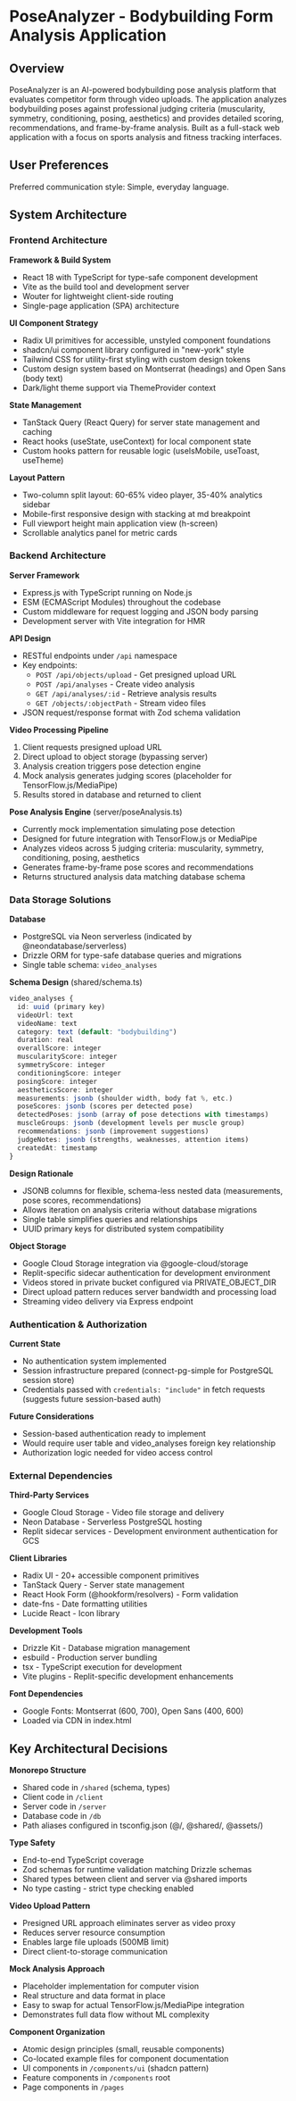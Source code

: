 # PoseAnalyzer - Bodybuilding Form Analysis Application

## Overview

PoseAnalyzer is an AI-powered bodybuilding pose analysis platform that evaluates competitor form through video uploads. The application analyzes bodybuilding poses against professional judging criteria (muscularity, symmetry, conditioning, posing, aesthetics) and provides detailed scoring, recommendations, and frame-by-frame analysis. Built as a full-stack web application with a focus on sports analysis and fitness tracking interfaces.

## User Preferences

Preferred communication style: Simple, everyday language.

## System Architecture

### Frontend Architecture

**Framework & Build System**
- React 18 with TypeScript for type-safe component development
- Vite as the build tool and development server
- Wouter for lightweight client-side routing
- Single-page application (SPA) architecture

**UI Component Strategy**
- Radix UI primitives for accessible, unstyled component foundations
- shadcn/ui component library configured in "new-york" style
- Tailwind CSS for utility-first styling with custom design tokens
- Custom design system based on Montserrat (headings) and Open Sans (body text)
- Dark/light theme support via ThemeProvider context

**State Management**
- TanStack Query (React Query) for server state management and caching
- React hooks (useState, useContext) for local component state
- Custom hooks pattern for reusable logic (useIsMobile, useToast, useTheme)

**Layout Pattern**
- Two-column split layout: 60-65% video player, 35-40% analytics sidebar
- Mobile-first responsive design with stacking at md breakpoint
- Full viewport height main application view (h-screen)
- Scrollable analytics panel for metric cards

### Backend Architecture

**Server Framework**
- Express.js with TypeScript running on Node.js
- ESM (ECMAScript Modules) throughout the codebase
- Custom middleware for request logging and JSON body parsing
- Development server with Vite integration for HMR

**API Design**
- RESTful endpoints under `/api` namespace
- Key endpoints:
  - `POST /api/objects/upload` - Get presigned upload URL
  - `POST /api/analyses` - Create video analysis
  - `GET /api/analyses/:id` - Retrieve analysis results
  - `GET /objects/:objectPath` - Stream video files
- JSON request/response format with Zod schema validation

**Video Processing Pipeline**
1. Client requests presigned upload URL
2. Direct upload to object storage (bypassing server)
3. Analysis creation triggers pose detection engine
4. Mock analysis generates judging scores (placeholder for TensorFlow.js/MediaPipe)
5. Results stored in database and returned to client

**Pose Analysis Engine** (server/poseAnalysis.ts)
- Currently mock implementation simulating pose detection
- Designed for future integration with TensorFlow.js or MediaPipe
- Analyzes videos across 5 judging criteria: muscularity, symmetry, conditioning, posing, aesthetics
- Generates frame-by-frame pose scores and recommendations
- Returns structured analysis data matching database schema

### Data Storage Solutions

**Database**
- PostgreSQL via Neon serverless (indicated by @neondatabase/serverless)
- Drizzle ORM for type-safe database queries and migrations
- Single table schema: `video_analyses`

**Schema Design** (shared/schema.ts)
```typescript
video_analyses {
  id: uuid (primary key)
  videoUrl: text
  videoName: text
  category: text (default: "bodybuilding")
  duration: real
  overallScore: integer
  muscularityScore: integer
  symmetryScore: integer
  conditioningScore: integer
  posingScore: integer
  aestheticsScore: integer
  measurements: jsonb (shoulder width, body fat %, etc.)
  poseScores: jsonb (scores per detected pose)
  detectedPoses: jsonb (array of pose detections with timestamps)
  muscleGroups: jsonb (development levels per muscle group)
  recommendations: jsonb (improvement suggestions)
  judgeNotes: jsonb (strengths, weaknesses, attention items)
  createdAt: timestamp
}
```

**Design Rationale**
- JSONB columns for flexible, schema-less nested data (measurements, pose scores, recommendations)
- Allows iteration on analysis criteria without database migrations
- Single table simplifies queries and relationships
- UUID primary keys for distributed system compatibility

**Object Storage**
- Google Cloud Storage integration via @google-cloud/storage
- Replit-specific sidecar authentication for development environment
- Videos stored in private bucket configured via PRIVATE_OBJECT_DIR
- Direct upload pattern reduces server bandwidth and processing load
- Streaming video delivery via Express endpoint

### Authentication & Authorization

**Current State**
- No authentication system implemented
- Session infrastructure prepared (connect-pg-simple for PostgreSQL session store)
- Credentials passed with `credentials: "include"` in fetch requests (suggests future session-based auth)

**Future Considerations**
- Session-based authentication ready to implement
- Would require user table and video_analyses foreign key relationship
- Authorization logic needed for video access control

### External Dependencies

**Third-Party Services**
- Google Cloud Storage - Video file storage and delivery
- Neon Database - Serverless PostgreSQL hosting
- Replit sidecar services - Development environment authentication for GCS

**Client Libraries**
- Radix UI - 20+ accessible component primitives
- TanStack Query - Server state management
- React Hook Form (@hookform/resolvers) - Form validation
- date-fns - Date formatting utilities
- Lucide React - Icon library

**Development Tools**
- Drizzle Kit - Database migration management
- esbuild - Production server bundling
- tsx - TypeScript execution for development
- Vite plugins - Replit-specific development enhancements

**Font Dependencies**
- Google Fonts: Montserrat (600, 700), Open Sans (400, 600)
- Loaded via CDN in index.html

## Key Architectural Decisions

**Monorepo Structure**
- Shared code in `/shared` (schema, types)
- Client code in `/client`
- Server code in `/server`
- Database code in `/db`
- Path aliases configured in tsconfig.json (@/, @shared/, @assets/)

**Type Safety**
- End-to-end TypeScript coverage
- Zod schemas for runtime validation matching Drizzle schemas
- Shared types between client and server via @shared imports
- No type casting - strict type checking enabled

**Video Upload Pattern**
- Presigned URL approach eliminates server as video proxy
- Reduces server resource consumption
- Enables large file uploads (500MB limit)
- Direct client-to-storage communication

**Mock Analysis Approach**
- Placeholder implementation for computer vision
- Real structure and data format in place
- Easy to swap for actual TensorFlow.js/MediaPipe integration
- Demonstrates full data flow without ML complexity

**Component Organization**
- Atomic design principles (small, reusable components)
- Co-located example files for component documentation
- UI components in `/components/ui` (shadcn pattern)
- Feature components in `/components` root
- Page components in `/pages`